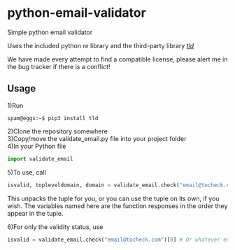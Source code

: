 # python-email-validator
Simple python email validator

Uses the included python *re* library and the third-party library [*tld*](https://pypi.org/project/tld/)

We have made every attempt to find a compatible license, please alert me in the bug tracker if there is a conflict!

## Usage

1)Run 
```console
spam@eggs:~$ pip3 install tld
```
2)Clone the repository somewhere<br>
3)Copy/move the validate_email.py file into your project folder<br>
4)In your Python file
```python
import validate_email
```
5)To use, call
```python
isvalid, topleveldomain, domain = validate_email.check("email@tocheck.com") # Or whatever email you want.
```
This unpacks the tuple for you, or you can use the tuple on its own, if you wish.  The variables named here are the function responses in the order they appear in the tuple.

6)For only the validity status, use
```python
isvalid = validate_email.check("email@tocheck.com")[0] # Or whatever email you want.
```
